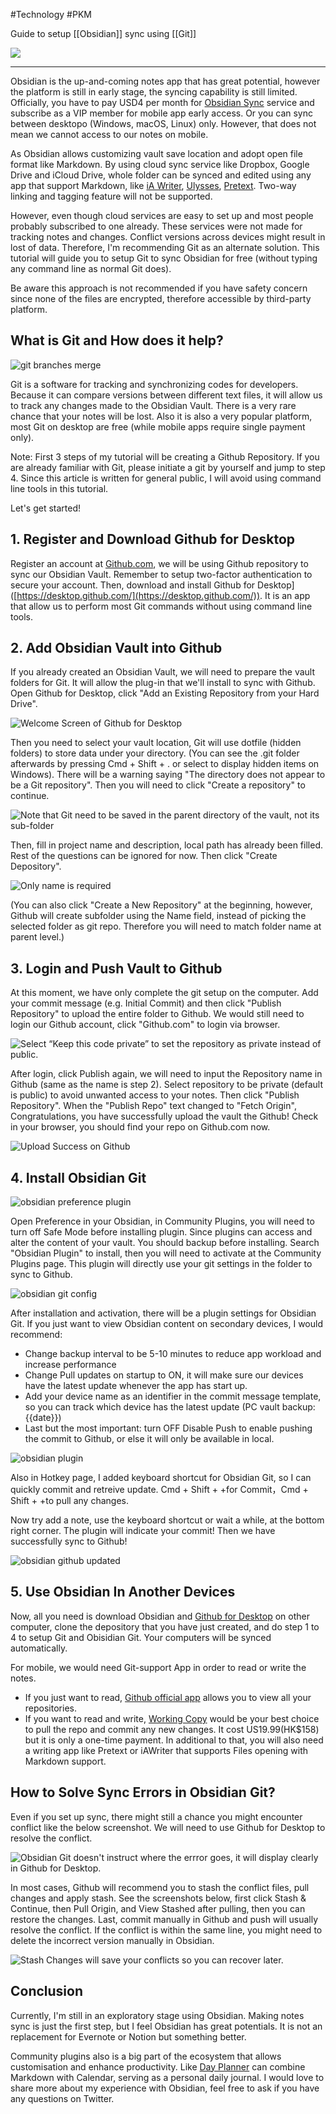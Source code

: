 #Technology #PKM

Guide to setup [[Obsidian]] sync using [[Git]]

![](https://desktopofsamuel.com/static/db50a0d1a043e86407d930595fa7bdae/78142/obsidian-screenshot.png)

___

Obsidian is the up-and-coming notes app that has great potential, however the platform is still in early stage, the syncing capability is still limited. Officially, you have to pay USD4 per month for [Obsidian Sync](https://obsidian.md/sync) service and subscribe as a VIP member for mobile app early access. Or you can sync between desktopo (Windows, macOS, Linux) only. However, that does not mean we cannot access to our notes on mobile.

As Obsidian allows customizing vault save location and adopt open file format like Markdown. By using cloud sync service like Dropbox, Google Drive and iCloud Drive, whole folder can be synced and edited using any app that support Markdown, like [iA Writer](https://ia.net/writer), [Ulysses](https://ulysses.app/), [Pretext](https://apps.apple.com/us/app/pretext/id1347707000). Two-way linking and tagging feature will not be supported.

However, even though cloud services are easy to set up and most people probably subscribed to one already. These services were not made for tracking notes and changes. Conflict versions across devices might result in lost of data. Therefore, I'm recommending Git as an alternate solution. This tutorial will guide you to setup Git to sync Obsidian for free (without typing any command line as normal Git does).

Be aware this approach is not recommended if you have safety concern since none of the files are encrypted, therefore accessible by third-party platform.

## What is Git and How does it help?

 ![git branches merge](https://desktopofsamuel.com/static/664e8633fb8340051b758b473e966367/84390/git-branches-merge.png "git branches merge") 

Git is a software for tracking and synchronizing codes for developers. Because it can compare versions between different text files, it will allow us to track any changes made to the Obsidian Vault. There is a very rare chance that your notes will be lost. Also it is also a very popular platform, most Git on desktop are free (while mobile apps require single payment only).

Note: First 3 steps of my tutorial will be creating a Github Repository. If you are already familiar with Git, please initiate a git by yourself and jump to step 4. Since this article is written for general public, I will avoid using command line tools in this tutorial.

Let's get started!

## 1\. Register and Download Github for Desktop

Register an account at [Github.com](https://github.com/), we will be using Github repository to sync our Obsidian Vault. Remember to setup two-factor authentication to secure your account. Then, download and install Github for Desktop\]([https://desktop.github.com/](https://desktop.github.com/)). It is an app that allow us to perform most Git commands without using command line tools.

## 2\. Add Obsidian Vault into Github

If you already created an Obsidian Vault, we will need to prepare the vault folders for Git. It will allow the plug-in that we'll install to sync with Github. Open Github for Desktop, click "Add an Existing Repository from your Hard Drive".

 ![Welcome Screen of Github for Desktop](https://desktopofsamuel.com/static/ff5a2f44cf5e58804ef05c8379f1985a/f3baa/obsidian-github-desktop.png "Welcome Screen of Github for Desktop") 

Then you need to select your vault location, Git will use dotfile (hidden folders) to store data under your directory. (You can see the .git folder afterwards by pressing Cmd + Shift + . or select to display hidden items on Windows). There will be a warning saying "The directory does not appear to be a Git repository". Then you will need to click "Create a repository" to continue.

 ![Note that Git need to be saved in the parent directory of the vault, not its sub-folder](https://desktopofsamuel.com/static/60f1cbb75011a44edbe1fb09d07794a4/f3baa/obsidian-github-create-repo.png "Note that Git need to be saved in the parent directory of the vault, not its sub-folder") 

Then, fill in project name and description, local path has already been filled. Rest of the questions can be ignored for now. Then click "Create Depository".

 ![Only name is required](https://desktopofsamuel.com/static/89be4be69aca66ae87b339d032eb3cf8/f3baa/obsidian-github-config.png "Only name is required") 

(You can also click "Create a New Repository" at the beginning, however, Github will create subfolder using the Name field, instead of picking the selected folder as git repo. Therefore you will need to match folder name at parent level.)

## 3\. Login and Push Vault to Github

At this moment, we have only complete the git setup on the computer. Add your commit message (e.g. Initial Commit) and then click "Publish Repository" to upload the entire folder to Github. We would still need to login our Github account, click "Github.com" to login via browser.

 ![Select “Keep this code private” to set the repository as private instead of public.](https://desktopofsamuel.com/static/3ba3b3b0107dde94011a3a94940cd9ef/f3baa/obsidian-github-login.png "Select “Keep this code private” to set the repository as private instead of public.") 

After login, click Publish again, we will need to input the Repository name in Github (same as the name is step 2). Select repository to be private (default is public) to avoid unwanted access to your notes. Then click "Publish Repository". When the "Publish Repo" text changed to "Fetch Origin", Congratulations, you have successfully upload the vault the Github! Check in your browser, you should find your repo on Github.com now.

 ![Upload Success on Github](https://desktopofsamuel.com/static/df76dc29853031d63c232b10e7fda333/f3baa/obsidian-github-website.png "Upload Success on Github") 

## 4\. Install Obsidian Git

 ![obsidian preference plugin](https://desktopofsamuel.com/static/d3f3acf22dd6c7ce41f0e86cedd2dea2/f3baa/obsidian-preference-plugin.png "obsidian preference plugin") 

Open Preference in your Obsidian, in Community Plugins, you will need to turn off Safe Mode before installing plugin. Since plugins can access and alter the content of your vault. You should backup before installing. Search "Obsidian Plugin" to install, then you will need to activate at the Community Plugins page. This plugin will directly use your git settings in the folder to sync to Github.

 ![obsidian git config](https://desktopofsamuel.com/static/a145b54661c7fdf2e432049e2686368a/f3baa/obsidian-git-config.png "obsidian git config") 

After installation and activation, there will be a plugin settings for Obsidian Git. If you just want to view Obsidian content on secondary devices, I would recommend:

-   Change backup interval to be 5-10 minutes to reduce app workload and increase performance
-   Change Pull updates on startup to ON, it will make sure our devices have the latest update whenever the app has start up.
-   Add your device name as an identifier in the commit message template, so you can track which device has the latest update (PC vault backup: {{date}})
-   Last but the most important: turn OFF Disable Push to enable pushing the commit to Github, or else it will only be available in local.

 ![obsidian plugin](https://desktopofsamuel.com/static/881469ba4eab3363a0bb9b50f8872e99/f3baa/obsidian-plugin.png "obsidian plugin") 

Also in Hotkey page, I added keyboard shortcut for Obsidian Git, so I can quickly commit and retreive update. Cmd + Shift + +for Commit，Cmd + Shift + +to pull any changes.

Now try add a note, use the keyboard shortcut or wait a while, at the bottom right corner. The plugin will indicate your commit! Then we have successfully sync to Github!

 ![obsidian github updated](https://desktopofsamuel.com/static/ad33ac046098821a95c9051e63f3aec2/f3baa/obsidian-github-updated.png "obsidian github updated") 

## 5\. Use Obsidian In Another Devices

Now, all you need is download Obsidian and [Github for Desktop](https://desktop.github.com/) on other computer, clone the depository that you have just created, and do step 1 to 4 to setup Git and Obisidian Git. Your computers will be synced automatically.

For mobile, we would need Git-support App in order to read or write the notes.

-   If you just want to read, [Github official app](https://desktopofsamuel.com/how-to-sync-obsidian-vault-for-free-using-git/(https://github.com/mobile)) allows you to view all your repositories.
-   If you want to read and write, [Working Copy](https://workingcopyapp.com/) would be your best choice to pull the repo and commit any new changes. It cost US19.99(HK$158) but it is only a one-time payment. In additional to that, you will also need a writing app like Pretext or iAWriter that supports Files opening with Markdown support.

## How to Solve Sync Errors in Obsidian Git?

Even if you set up sync, there might still a chance you might encounter conflict like the below screenshot. We will need to use Github for Desktop to resolve the conflict.

 ![Obsidian Git doesn't instruct where the errror goes, it will display clearly in Github for Desktop.](https://desktopofsamuel.com/static/b5316aafc1a12b163ee189e62d11def2/328b5/obsidian-sync-error.png "Obsidian Git doesn't instruct where the errror goes, it will display clearly in Github for Desktop.") 

In most cases, Github will recommend you to stash the conflict files, pull changes and apply stash. See the screenshots below, first click Stash & Continue, then Pull Origin, and View Stashed after pulling, then you can restore the changes. Last, commit manually in Github and push will usually resolve the conflict. If the conflict is within the same line, you might need to delete the incorrect version manually in Obsidian.

 ![Stash Changes will save your conflicts so you can recover later.](https://desktopofsamuel.com/static/bbc03cf753e77c1e120c35e740207fae/f3baa/obsidian-github-stash.png "Stash Changes will save your conflicts so you can recover later.") 

## Conclusion

Currently, I'm still in an exploratory stage using Obsidian. Making notes sync is just the first step, but I feel Obsidian has great potentials. It is not an replacement for Evernote or Notion but something better.

Community plugins also is a big part of the ecosystem that allows customisation and enhance productivity. Like [Day Planner](https://github.com/lynchjames/obsidian-day-planner) can combine Markdown with Calendar, serving as a personal daily journal. I would love to share more about my experience with Obsidian, feel free to ask if you have any questions on Twitter.